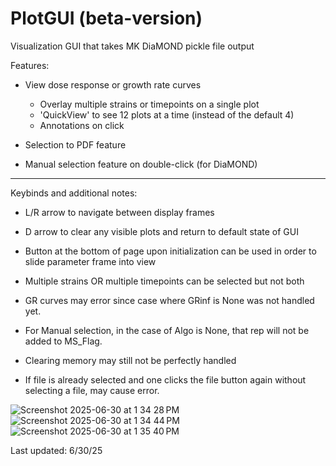 # PlotGUI (beta-version)
Visualization GUI that takes MK DiaMOND pickle file output 

Features: 
* View dose response or growth rate curves
  * Overlay multiple strains or timepoints on a single plot
  * 'QuickView' to see 12 plots at a time (instead of the default 4)
  * Annotations on click 

* Selection to PDF feature

* Manual selection feature on double-click (for DiaMOND)

----------------

Keybinds and additional notes: 
* L/R arrow to navigate between display frames
* D arrow to clear any visible plots and return to default state of GUI
  
* Button at the bottom of page upon initialization can be used in order to slide parameter frame into view
* Multiple strains OR multiple timepoints can be selected but not both
* GR curves may error since case where GRinf is None was not handled yet.
* For Manual selection, in the case of Algo is None, that rep will not be added to MS_Flag. 
* Clearing memory may still not be perfectly handled
* If file is already selected and one clicks the file button again without selecting a file, may cause error. 

![Screenshot 2025-06-30 at 1 34 28 PM](https://github.com/user-attachments/assets/b54d9fb1-cb60-48bf-b8c4-86648f88f0d9)
![Screenshot 2025-06-30 at 1 34 44 PM](https://github.com/user-attachments/assets/5943555c-fa24-43e0-8afd-0801de1d4983)
![Screenshot 2025-06-30 at 1 35 40 PM](https://github.com/user-attachments/assets/61a9a670-de6e-41d0-b704-8fa65c9036cf)








Last updated: 6/30/25
